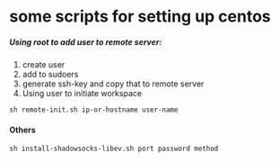 some scripts for setting up centos
===========

##### Using root to add user to remote server:

1. create user
2. add to sudoers
3. generate ssh-key and copy that to remote server
4. Using user to initiate workspace

```
sh remote-init.sh ip-or-hostname user-name
```

#### Others

```
sh install-shadowsocks-libev.sh port password method
```
